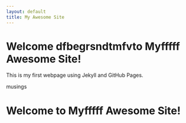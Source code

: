 ```yaml
---
layout: default
title: My Awesome Site
---
```


# Welcome dfbegrsndtmfvto Myfffff Awesome Site!

This is my first webpage using Jekyll and GitHub Pages. 


musings

# Welcome to Myfffff Awesome Site!
